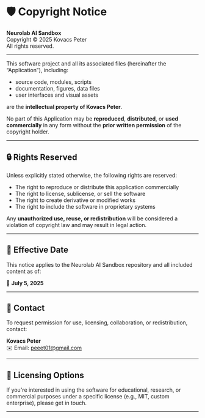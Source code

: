 # 🛡️ Copyright Notice

**Neurolab AI Sandbox**  
Copyright © 2025 Kovacs Peter  
All rights reserved.

---

This software project and all its associated files (hereinafter the “Application”), including:

- source code, modules, scripts  
- documentation, figures, data files  
- user interfaces and visual assets  

are the **intellectual property of Kovacs Peter**.

No part of this Application may be **reproduced**, **distributed**, or **used commercially** in any form without the **prior written permission** of the copyright holder.

---

## 🔒 Rights Reserved

Unless explicitly stated otherwise, the following rights are reserved:

- The right to reproduce or distribute this application commercially  
- The right to license, sublicense, or sell the software  
- The right to create derivative or modified works  
- The right to include the software in proprietary systems  

Any **unauthorized use, reuse, or redistribution** will be considered a violation of copyright law and may result in legal action.

---

## 📆 Effective Date

This notice applies to the Neurolab AI Sandbox repository and all included content as of:

📅 **July 5, 2025**

---

## 📩 Contact

To request permission for use, licensing, collaboration, or redistribution, contact:

**Kovacs Peter**  
✉️ Email: [peeet01@gmail.com](mailto:peeet01@gmail.com)

---

## 🧾 Licensing Options

If you're interested in using the software for educational, research, or commercial purposes under a specific license (e.g., MIT, custom enterprise), please get in touch.

---
